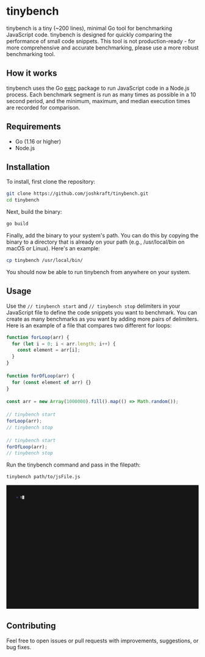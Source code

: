 # tinybench

tinybench is a tiny (~200 lines), minimal Go tool for benchmarking JavaScript code. tinybench is designed for quickly comparing the performance of small code snippets. This tool is not production-ready - for more comprehensive and accurate benchmarking, please use a more robust benchmarking tool.

## How it works

tinybench uses the Go [exec](https://golang.org/pkg/os/exec/) package to run JavaScript code in a Node.js process. Each benchmark segment is run as many times as possible in a 10 second period, and the minimum, maximum, and median execution times are recorded for comparison.

## Requirements

- Go (1.16 or higher)
- Node.js

## Installation

To install, first clone the repository:

```bash
git clone https://github.com/joshkraft/tinybench.git
cd tinybench
```

Next, build the binary:

```bash
go build
```

Finally, add the binary to your system's path. You can do this by copying the binary to a directory that is already on your path (e.g., /usr/local/bin on macOS or Linux). Here's an example:

```bash
cp tinybench /usr/local/bin/
```

You should now be able to run tinybench from anywhere on your system.

## Usage

Use the `// tinybench start` and `// tinybench stop` delimiters in your JavaScript file to define the code snippets you want to benchmark. You can create as many benchmarks as you want by adding more pairs of delimiters. Here is an example of a file that compares two different for loops:

```javascript
function forLoop(arr) {
  for (let i = 0; i < arr.length; i++) {
    const element = arr[i];
  }
}

function forOfLoop(arr) {
  for (const element of arr) {}
}

const arr = new Array(1000000).fill().map(() => Math.random());

// tinybench start
forLoop(arr);
// tinybench stop

// tinybench start
forOfLoop(arr);
// tinybench stop
```

Run the tinybench command and pass in the filepath:

```bash
tinybench path/to/jsFile.js
```


<img alt="tinybench demo" src="examples/demo.gif" width="700"/>

## Contributing

Feel free to open issues or pull requests with improvements, suggestions, or bug fixes.
